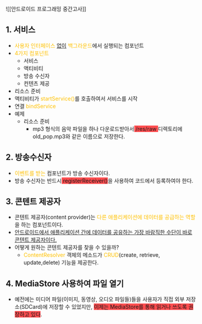 ![[안드로이드 프로그래밍 중간고사]]

## 1. 서비스
- <font color="#ffc000">사용자 인터페이스</font> <u>없이</u> <font color="#ffc000">백그라운드</font>에서 실행되는 컴포넌트
- <font color="#ffc000">4가지 컴포넌트</font>
	- 서비스
	- 액티비티
	- 방송 수신자
	- 컨텐츠 제공
- 리소스 준비
- 액티비티가 <font color="#ffc000">startService()</font>를 호출하여서 서비스를 시작
- 연결 <font color="#ffc000"> bindService</font>
- 예제
	- 리소스 준비
		- mp3 형식의 음악 파일을 하나 다운로드받아서<span style="background:#ff4d4f"> /res/raw </span>디렉토리에 old_pop.mp3와 같은 이름으로 저장한다.

## 2. 방송수신자
- <font color="#ffc000">이벤트를 받는</font> 컴포넌트가 방송 수신자이다.
- 방송 수신자는 반드시<span style="background:#ff4d4f"> registerReceiver()</span>을 사용하여 코드에서 등록하여야 한다.


## 3. 콘텐트 제공자
- 콘텐트 제공자(content provider)는 <font color="#ffc000">다른 애플리케이션에 데이터를 공급하는 역할</font>을 하는 컴포넌트이다.
- <u>안드로이드에서 애플리케이션 간에 데이터를 공유하는 가장 바람직한 수단이 바로 콘텐트 제공자이다.</u>
- 어떻게 원하는 콘텐트 제공자를 찾을 수 있을까?
	- <font color="#ffc000">ContentResolver</font> 객체의 메소드가 <font color="#ffc000">CRUD</font>(create, retrieve, update,delete) 기능을 제공한다.


## 4. MediaStore 사용하여 파일 열기
- 예전에는 미디어 파일(이미지, 동영상, 오디오 파일들)들을 사용자가 직접 외부 저장소(SDCard)에 저장할 수 있었지만, <span style="background:#ff4d4f">이제는 MediaStore를 통해 읽거나 쓰도록 권장하고 있다</span>.